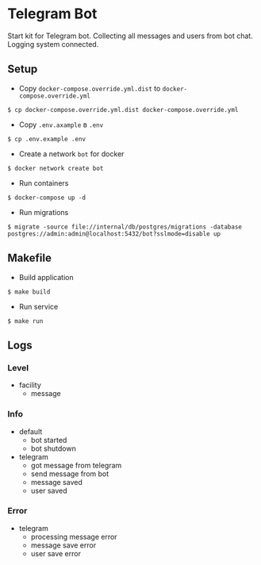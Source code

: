 # Telegram Bot

Start kit for Telegram bot. Collecting all messages and users from  bot chat. Logging system connected.


## Setup
* Copy `docker-compose.override.yml.dist` to `docker-compose.override.yml`
```
$ cp docker-compose.override.yml.dist docker-compose.override.yml
```
* Copy `.env.axample` в `.env`
```
$ cp .env.example .env
```
* Create a network `bot` for docker
```
$ docker network create bot
```
* Run containers
```
$ docker-compose up -d
```
* Run migrations
```
$ migrate -source file://internal/db/postgres/migrations -database postgres://admin:admin@localhost:5432/bot?sslmode=disable up
```
## Makefile
* Build application
```
$ make build
```
* Run service
```
$ make run
```

## Logs

### Level
* facility
  - message

### Info
* default
    - bot started
    - bot shutdown
* telegram
  - got message from telegram
  - send message from bot
  - message saved
  - user saved
    
### Error
* telegram
  - processing message error
  - message save error
  - user save error
